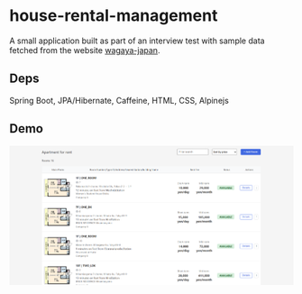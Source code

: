 # house-rental-management

A small application built as part of an interview test with sample data fetched from the
website [wagaya-japan](https://wagaya-japan.com/en/).

## Deps

Spring Boot, JPA/Hibernate, Caffeine, HTML, CSS, Alpinejs

## Demo

![Demo](./docs/demo.png)
